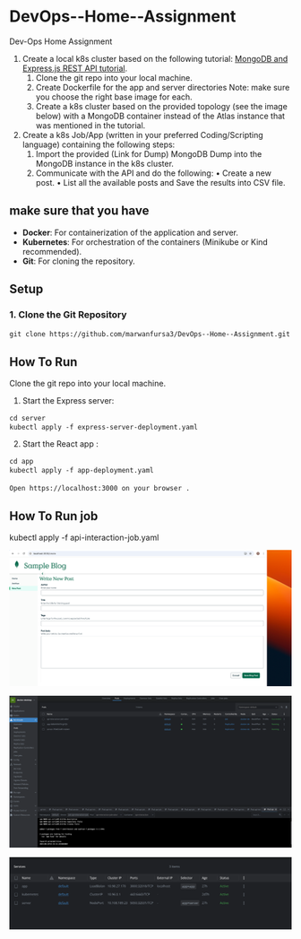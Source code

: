 # DevOps--Home--Assignment

Dev-Ops Home Assignment

1. Create a local k8s cluster based on the following tutorial:  [MongoDB and Express.js REST API tutorial](https://www.mongodb.com/languages/express-mongodb-rest-api-tutorial).
    1. Clone the git repo into your local machine.
    2. Create Dockerfile for the app and server directories
       Note: make sure you choose the right base image for each.
    3. Create a k8s cluster based on the provided topology (see the
       image below) with a MongoDB container instead of the Atlas
       instance that was mentioned in the tutorial.
2. Create a k8s Job/App (written in your preferred Coding/Scripting
language) containing the following steps:
    1. Import the provided (Link for Dump) MongoDB Dump into the
       MongoDB instance in the k8s cluster.
    2. Communicate with the API and do the following:
       • Create a new post.
       • List all the available posts and Save the results into CSV file.


## make sure that you have
- **Docker**: For containerization of the application and server.
- **Kubernetes**: For orchestration of the containers (Minikube or Kind recommended).
- **Git**: For cloning the repository.


## Setup
### 1. Clone the Git Repository 
```
git clone https://github.com/marwanfursa3/DevOps--Home--Assignment.git
```

## How To Run

Clone the git repo into your local machine.



1. Start the Express server:
```
cd server
kubectl apply -f express-server-deployment.yaml
```

2. Start the React app :
```
cd app
kubectl apply -f app-deployment.yaml

Open https://localhost:3000 on your browser .

```
## How To Run job

kubectl apply -f api-interaction-job.yaml

![alt text](https://github.com/marwanfursa3/DevOps--Home--Assignment/blob/main/Screenshot%202024-09-24%20at%201.26.34.png)

![alt text](https://github.com/marwanfursa3/DevOps--Home--Assignment/blob/main/Screenshot%202024-09-24%20at%201.27.13.png)

![alt text](https://github.com/marwanfursa3/DevOps--Home--Assignment/blob/main/Screenshot%202024-09-24%20at%201.27.40.png)

